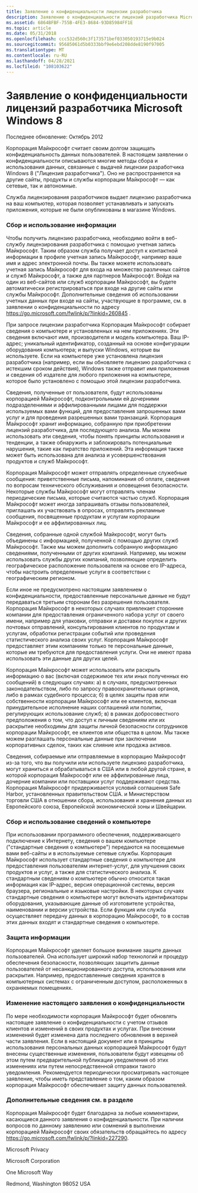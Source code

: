```yaml
---
title: Заявление о конфиденциальности лицензии разработчика
description: Заявление о конфиденциальности лицензий разработчика Microsoft Windows 8
ms.assetid: 6864BFBF-755B-4FE3-8684-93D85984FF1E
ms.topic: article
ms.date: 05/31/2018
ms.openlocfilehash: ccc532d560c3f173571bef033050193715e9b024
ms.sourcegitcommit: 95685061d5b0333bbf9e6ebd208dde8190f97005
ms.translationtype: MT
ms.contentlocale: ru-RU
ms.lasthandoff: 04/28/2021
ms.locfileid: "108103622"
---
```

# <a name="microsoft-windows-8-developer-license-privacy-statement"></a>Заявление о конфиденциальности лицензий разработчика Microsoft Windows 8

Последнее обновление: Октябрь 2012

Корпорация Майкрософт считает своим долгом защищать конфиденциальность данных пользователей. В настоящем заявлении о конфиденциальности описываются многие методы сбора и использования данных, связанные с выдачей лицензии разработчика Windows 8 ("Лицензия разработчика"). Оно не распространяется на другие сайты, продукты и службы корпорации Майкрософт — как сетевые, так и автономные.

Служба лицензирования разработчиков выдает лицензию разработчика на ваш компьютер, которая позволяет устанавливать и запускать приложения, которые не были опубликованы в магазине Windows.

### <a name="collection-and-use-of-your-information"></a>Сбор и использование информации

Чтобы получить лицензию разработчика, необходимо войти в веб-службу лицензирования разработчика с помощью учетная запись Майкрософт. Таким образом служба получает доступ к контактной информации в профиле учетная запись Майкрософт, например ваше имя и адрес электронной почты. Вы также можете использовать учетная запись Майкрософт для входа на множество различных сайтов и служб Майкрософт, а также для партнеров Майкрософт. Войдя на один из веб-сайтов или служб корпорации Майкрософт, вы будете автоматически регистрироваться при входе на другие сайты или службы Майкрософт. Дополнительные сведения об использовании учетных данных при входе на сайты, участвующие в программе, см. в заявлении о конфиденциальности по адресу <https://go.microsoft.com/fwlink/p/?linkid=260845> .

При запросе лицензии разработчика Корпорация Майкрософт собирает сведения о компьютере и установленных на нем приложениях. Эти сведения включают имя, производителя и модель компьютера. Ваш IP-адрес; уникальный идентификатор, созданный на основе конфигурации оборудования компьютера; и выпуски Windows, которые вы используете. Если на компьютере уже установлена лицензия разработчика (например, если вы обновляете лицензию разработчика с истекшим сроком действия), Windows также отправит имя приложения и сведения об издателе для любого приложения на компьютере, которое было установлено с помощью этой лицензии разработчика.

Сведения, полученные от пользователя, будут использованы корпорацией Майкрософт, подконтрольными ей дочерними подразделениями и аффилированными лицами для поддержки используемых вами функций, для предоставления запрошенных вами услуг и для проведения разрешенных вами транзакций. Корпорация Майкрософт хранит информацию, собранную при приобретении лицензий разработчика, для последующего анализа. Мы можем использовать эти сведения, чтобы понять принципы использования и тенденции, а также обнаружить и заблокировать потенциальные нарушения, такие как пиратство приложений. Эта информация также может быть использована для анализа и усовершенствования продуктов и служб Майкрософт.

Корпорация Майкрософт может отправлять определенные служебные сообщения: приветственные письма, напоминания об оплате, сведения по вопросам технического обслуживания и оповещения безопасности. Некоторые службы Майкрософт могут отправлять членам периодические письма, которые считаются частью служб. Корпорация Майкрософт может иногда запрашивать отзывы пользователей, приглашать их участвовать в опросах, отправлять рекламные сообщения, посвященные продуктам и услугам корпорации Майкрософт и ее аффилированных лиц.

Сведения, собранные одной службой Майкрософт, могут быть объединены с информацией, полученной с помощью других служб Майкрософт. Также мы можем дополнить собранную информацию сведениями, полученными от других компаний. Например, мы можем использовать службы других компаний, позволяющие определить географическое расположение пользователя на основе его IP-адреса, чтобы настроить определенные услуги в соответствии с географическим регионом.

Если иное не предусмотрено настоящим заявлением о конфиденциальности, предоставленные персональные данные не будут передаваться третьим сторонам без разрешения пользователя. Корпорация Майкрософт в некоторых случаях привлекает сторонние компании для предоставления ограниченного набора услуг от своего имени, например для упаковки, отправки и доставки покупок и других почтовых отправлений, консультирования клиентов по продуктам и услугам, обработки регистрации событий или проведения статистического анализа своих услуг. Корпорация Майкрософт предоставляет этим компаниям только те персональные данные, которые им требуются для предоставления услуги. Они не имеют права использовать эти данные для других целей.

Корпорация Майкрософт может использовать или раскрыть информацию о вас (включая содержимое тех или иных полученных ею сообщений) в следующих случаях: а) в случаях, предусмотренных законодательством, либо по запросу правоохранительных органов, либо в рамках судебного процесса; б) в целях защиты прав или собственности корпорации Майкрософт или ее клиентов, включая принудительное исполнение наших соглашений или политик, регулирующих использование служб; в) в рамках добросовестного предположения о том, что доступ к личным сведениям или их раскрытие необходимы для защиты личной безопасности сотрудников корпорации Майкрософт, ее клиентов или общества в целом. Мы также можем разглашать персональные данные при заключении корпоративных сделок, таких как слияние или продажа активов.

Сведения, собираемые или отправляемые в корпорацию Майкрософт из-за того, что вы получили или используете лицензию разработчика, могут храниться и обрабатываться в США или в любой другой стране, в которой корпорация Майкрософт или ее аффилированные лица, дочерние компании или поставщики услуг поддерживают средства. Корпорация Майкрософт придерживается условий соглашения Safe Harbor, установленных правительством США. и Министерством торговли США в отношении сбора, использования и хранения данных из Европейского союза, Европейской экономической зоны и Швейцарии.

### <a name="collection-and-use-of-information-about-your-computer"></a>Сбор и использование сведений о компьютере

При использовании программного обеспечения, поддерживающего подключение к Интернету, сведения о вашем компьютере ("стандартные сведения о компьютере") передаются на посещаемые вами веб-сайты и в используемые сетевые службы. Корпорация Майкрософт использует стандартные сведения о компьютере для предоставления пользователям интернет-услуг, для улучшения своих продуктов и услуг, а также для статистического анализа. К стандартным сведениям о компьютере обычно относится такая информация как IP-адрес, версия операционной системы, версия браузера, региональные и языковые настройки. В некоторых случаях стандартные сведения о компьютере могут включать идентификаторы оборудования, указывающие данные об изготовителе устройства, наименовании и версии устройства. Если функция или служба осуществляет передачу данных в корпорацию Майкрософт, то в состав этих данных входят и стандартные сведения о компьютере.

### <a name="security-of-your-information"></a>Защита информации

Корпорация Майкрософт уделяет большое внимание защите данных пользователей. Она использует широкий набор технологий и процедур обеспечения безопасности, позволяющих защитить данные пользователей от несанкционированного доступа, использования или раскрытия. Например, предоставленные сведения хранятся в компьютерных системах с ограниченным доступом, расположенных в охраняемых помещениях.

### <a name="changes-to-this-privacy-statement"></a>Изменение настоящего заявления о конфиденциальности

По мере необходимости корпорация Майкрософт будет обновлять настоящее заявление о конфиденциальности с учетом отзывов клиентов и изменений в своих продуктах и услугах. При внесении изменений будет изменена дата последнего обновления в верхней части заявления. Если в настоящий документ или в принципы использования персональных данных корпорацией Майкрософт будут внесены существенные изменения, пользователи будут извещены об этом путем предварительной публикации уведомления об этих изменениях или путем непосредственной отправки такого уведомления. Рекомендуется периодически просматривать настоящее заявление, чтобы иметь представление о том, каким образом корпорация Майкрософт обеспечивает защиту данных пользователей.

### <a name="for-more-information"></a>Дополнительные сведения см. в разделе

Корпорация Майкрософт будет благодарна за любые комментарии, касающиеся данного заявления о конфиденциальности. При наличии вопросов по данному заявлению или сомнений в выполнении корпорацией Майкрософт своих обязательств обращайтесь по адресу <https://go.microsoft.com/fwlink/p/?linkid=227290>.

Microsoft Privacy

Microsoft Corporation

One Microsoft Way

Redmond, Washington 98052 USA

 

 




